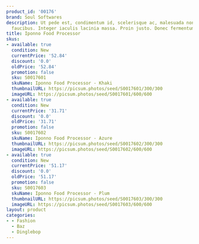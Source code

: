 ```yaml
---
product_id: '00176'
brand: Soul Softwares
description: Ut pede est, condimentum id, scelerisque ac, malesuada non, quam. Etiam
  faucibus. Integer iaculis lacinia massa. Proin justo. Donec fermentum.
title: Iponno Food Processor
skus:
- available: true
  condition: New
  currentPrice: '52.84'
  discount: '0.0'
  oldPrice: '52.84'
  promotion: false
  sku: S0017601
  skuName: Iponno Food Processor - Khaki
  thumbnailURL: https://picsum.photos/seed/S0017601/300/300
  imageURL: https://picsum.photos/seed/S0017601/600/600
- available: true
  condition: New
  currentPrice: '31.71'
  discount: '0.0'
  oldPrice: '31.71'
  promotion: false
  sku: S0017602
  skuName: Iponno Food Processor - Azure
  thumbnailURL: https://picsum.photos/seed/S0017602/300/300
  imageURL: https://picsum.photos/seed/S0017602/600/600
- available: true
  condition: New
  currentPrice: '51.17'
  discount: '0.0'
  oldPrice: '51.17'
  promotion: false
  sku: S0017603
  skuName: Iponno Food Processor - Plum
  thumbnailURL: https://picsum.photos/seed/S0017603/300/300
  imageURL: https://picsum.photos/seed/S0017603/600/600
layout: product
categories:
- - Fashion
  - Baz
  - Dinglebop
---
```

